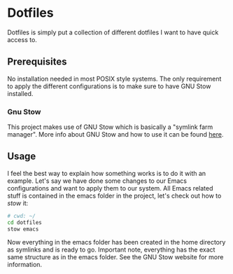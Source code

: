 # Dotfiles

Dotfiles is simply put a collection of different dotfiles I want to have quick access to.

## Prerequisites

No installation needed in most POSIX style systems. The only requirement to apply the different configurations is to make sure to have GNU Stow installed.

### Gnu Stow

This project makes use of GNU Stow which is basically a "symlink farm manager". More info about GNU Stow and how to use it can be found [here](https://www.gnu.org/software/stow/).

## Usage

I feel the best way to explain how something works is to do it with an example. Let's say we have done some changes to our Emacs configurations and want to apply them to our system. All Emacs related stuff is contained in the emacs folder in the project, let's check out how to *stow* it:

```bash
# cwd: ~/
cd dotfiles
stow emacs
```

Now everything in the emacs folder has been created in the home directory as symlinks and is ready to go. Important note, everything has the exact same structure as in the emacs folder. See the GNU Stow website for more information.
